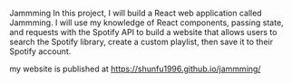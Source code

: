 Jammming
In this project, I will build a React web application called Jammming. I will use my knowledge of React components, passing state, and requests with the Spotify API to build a website that allows users to search the Spotify library, create a custom playlist, then save it to their Spotify account.


 my website is published at https://shunfu1996.github.io/jammming/
